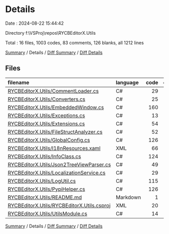 # Details

Date : 2024-08-22 15:44:42

Directory f:\\VSProj\\repos\\RYCBEditorX.Utils

Total : 16 files,  1003 codes, 83 comments, 126 blanks, all 1212 lines

[Summary](results.md) / Details / [Diff Summary](diff.md) / [Diff Details](diff-details.md)

## Files
| filename | language | code | comment | blank | total |
| :--- | :--- | ---: | ---: | ---: | ---: |
| [RYCBEditorX.Utils/CommentLoader.cs](/RYCBEditorX.Utils/CommentLoader.cs) | C# | 29 | 2 | 9 | 40 |
| [RYCBEditorX.Utils/Converters.cs](/RYCBEditorX.Utils/Converters.cs) | C# | 25 | 0 | 2 | 27 |
| [RYCBEditorX.Utils/EmbeddedWindow.cs](/RYCBEditorX.Utils/EmbeddedWindow.cs) | C# | 160 | 8 | 9 | 177 |
| [RYCBEditorX.Utils/Exceptions.cs](/RYCBEditorX.Utils/Exceptions.cs) | C# | 13 | 0 | 5 | 18 |
| [RYCBEditorX.Utils/Extensions.cs](/RYCBEditorX.Utils/Extensions.cs) | C# | 54 | 20 | 11 | 85 |
| [RYCBEditorX.Utils/FileStructAnalyzer.cs](/RYCBEditorX.Utils/FileStructAnalyzer.cs) | C# | 52 | 1 | 8 | 61 |
| [RYCBEditorX.Utils/GlobalConfig.cs](/RYCBEditorX.Utils/GlobalConfig.cs) | C# | 126 | 42 | 28 | 196 |
| [RYCBEditorX.Utils/I18nResources.xaml](/RYCBEditorX.Utils/I18nResources.xaml) | XML | 66 | 6 | 12 | 84 |
| [RYCBEditorX.Utils/InfoClass.cs](/RYCBEditorX.Utils/InfoClass.cs) | C# | 124 | 0 | 10 | 134 |
| [RYCBEditorX.Utils/Json2TreeViewParser.cs](/RYCBEditorX.Utils/Json2TreeViewParser.cs) | C# | 49 | 4 | 8 | 61 |
| [RYCBEditorX.Utils/LocalizationService.cs](/RYCBEditorX.Utils/LocalizationService.cs) | C# | 29 | 0 | 4 | 33 |
| [RYCBEditorX.Utils/LogUtil.cs](/RYCBEditorX.Utils/LogUtil.cs) | C# | 115 | 0 | 8 | 123 |
| [RYCBEditorX.Utils/PypiHelper.cs](/RYCBEditorX.Utils/PypiHelper.cs) | C# | 126 | 0 | 9 | 135 |
| [RYCBEditorX.Utils/README.md](/RYCBEditorX.Utils/README.md) | Markdown | 1 | 0 | 2 | 3 |
| [RYCBEditorX.Utils/RYCBEditorX.Utils.csproj](/RYCBEditorX.Utils/RYCBEditorX.Utils.csproj) | XML | 20 | 0 | 0 | 20 |
| [RYCBEditorX.Utils/UtilsModule.cs](/RYCBEditorX.Utils/UtilsModule.cs) | C# | 14 | 0 | 1 | 15 |

[Summary](results.md) / Details / [Diff Summary](diff.md) / [Diff Details](diff-details.md)